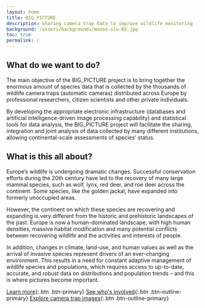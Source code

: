 ```yaml
---
layout: home
title: BIG_PICTURE
description: Sharing camera trap data to improve wildlife monitoring
background: /assets/backgrounds/moose-slu-R3.jpg
toc: true
permalink: /
---
```


## What do we want to do?

The main objective of the BIG_PICTURE project is to bring together the enormous amount of species data that is collected by the thousands of wildlife camera traps (automatic cameras) distributed across Europe by professional researchers, citizen scientists and other private individuals.

By developing the appropriate electronic infrastructure (databases and artificial intelligence-driven image processing capability) and statistical tools for data analysis, the BIG_PICTURE project will facilitate the sharing, integration and joint analysis of data collected by many different institutions, allowing continental-scale assessments of species’ status.

## What is this all about?

Europe’s wildlife is undergoing dramatic changes. Successful conservation efforts during the 20th century have led to the recovery of many large mammal species, such as wolf, lynx, red deer, and roe deer across the continent. Some species, like the golden jackal, have expanded into formerly unoccupied areas.

However, the continent on which these species are recovering and expanding is very different from the historic and prehistoric landscapes of the past. Europe is now a human-dominated landscape, with high human densities, massive habitat modification and many potential conflicts between recovering wildlife and the activities and interests of people.

In addition, changes in climate, land-use, and human values as well as the arrival of invasive species represent drivers of an ever-changing environment. This results in a need for constant adaptive management of wildlife species and populations, which requires access to up-to-date, accurate, and robust data on distributions and population trends – and this is where pictures become important.

[Learn more](/about/){:.btn .btn-primary}
[See who's involved](/partners/){:.btn .btn-outline-primary}
[Explore camera trap images](/gallery/){:.btn .btn-outline-primary}
